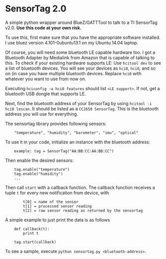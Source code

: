 SensorTag 2.0
=============

A simple python wrapper around BlueZ/GATTTool to talk to a TI SensorTag v2.0. 
**Use this code at your own risk.**

To use this, first make sure that you have the appropriate software installed. I use bluez version 4.101-0ubuntu13.1 on my Ubuntu 14.04 laptop. 

Of course, you will need some bluetooth LE capable hardware too. I got a Bluetooth Adapter by Medialink from Amazon that is capable of talking to this. To check if your existing hardware supports LE: Use `hcitool dev` to see a list of bluetooth devices. You will see your devices as `hci0`, `hci0`, and so on (in case you have multiple bluetooth devices. Replace `hci0` with whatever you want to use from now on.

Executing `hciconfig -a hci0 features` should list `<LE support>`. If not, get a bluetooth USB dongle that supports LE.

Next, find the bluetooth address of your SensorTag by using `hcitool -i hci0 lescan`. It should be listed as a `CC2650 SensorTag`. This is the bluetooth address you will use for everything.

The sensortag library provides following sensors:
```
    "temperature", "humidity", "barometer", "imu", "optical"
```

To use it in your code, initialize an instance with the bluetooth address:
```
    example: tag = SensorTag("AA:BB:CC:AA:BB:CC")
```
Then enable the desired sensors:
```
    tag.enable("temperature")
    tag.enable("humidity")
    ...
```

Then call `start` with a callback function. The callback function
    receives a tuple `t` for every new notification from device, with 
```
        t[0] = name of the sensor
        t[1] = processed sensor reading
        t[2] = raw sensor reading as returned by the sensortag
```
A simple example to just print the data is as follows
```
    def callback(t):
        print t

    tag.start(callback)
```

To see a sample, execute `python sensortag.py <bluetooth-address>`.
